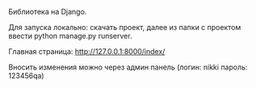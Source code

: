Библиотека на Django.


Для запуска локально: скачать проект, далее из папки с проектом ввести python manage.py runserver.

Главная страница: http://127.0.0.1:8000/index/

Вносить изменения можно через админ панель (логин: nikki пароль: 123456qa)


